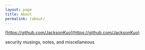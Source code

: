 ```yaml
---
layout: page
title: About
permalink: /about/
---
```


[https://github.com/JacksonKuo](https://github.com/JacksonKuo)

security musings, notes, and miscellaneous

